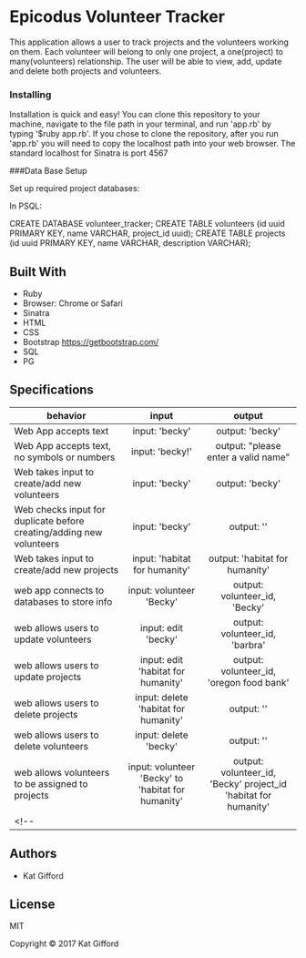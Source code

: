# Epicodus Volunteer Tracker

This application allows a user to track projects and the volunteers working on them. Each volunteer will belong to only one project, a one(project) to many(volunteers) relationship. The user will be able to view, add, update and delete both projects and volunteers.

### Installing

Installation is quick and easy! You can clone this repository to your machine, navigate to the file path in your terminal, and run 'app.rb' by typing '$ruby app.rb'. If you chose to clone the repository, after you run 'app.rb' you will need to copy the localhost path into your web browser. The standard localhost for Sinatra is port 4567

###Data Base Setup

Set up required project databases:

In PSQL:

CREATE DATABASE volunteer_tracker;
CREATE TABLE volunteers (id uuid PRIMARY KEY, name VARCHAR, project_id uuid);
CREATE TABLE projects (id uuid PRIMARY KEY, name VARCHAR, description VARCHAR);
<!-- CREATE TABLE assignments (id uuid PRIMARY KEY, project_id uuid, volunteer_id uuid); -->

## Built With

* Ruby
* Browser: Chrome or Safari
* Sinatra
* HTML
* CSS
* Bootstrap https://getbootstrap.com/
* SQL
* PG

## Specifications

| behavior |  input   |  output  |
|----------|:--------:|:--------:|
| Web App accepts text | input: 'becky'  | output: 'becky'  |
| Web App accepts text, no symbols or numbers | input: 'becky!'  | output: "please enter a valid name"  |
| Web takes input to create/add new volunteers | input: 'becky'  | output: 'becky'  |
| Web checks input for duplicate before creating/adding new volunteers | input: 'becky'  | output: ''  |
| Web takes input to create/add new projects | input: 'habitat for humanity'  | output: 'habitat for humanity' |
| web app connects to databases to store info | input: volunteer 'Becky'  | output: volunteer_id, 'Becky' |
| web allows users to update volunteers | input: edit 'becky' | output: volunteer_id, 'barbra' |
| web allows users to update projects | input: edit 'habitat for humanity' | output: volunteer_id, 'oregon food bank' |
| web allows users to delete projects | input: delete 'habitat for humanity' | output: ''|
| web allows users to delete volunteers | input: delete 'becky' | output: '' |
| web allows volunteers to be assigned to projects | input: volunteer 'Becky' to 'habitat for humanity'  | output: volunteer_id, 'Becky' project_id 'habitat for humanity' |
<!-- |  |  |  | -->

## Authors

* Kat Gifford

## License

MIT

Copyright © 2017 Kat Gifford
